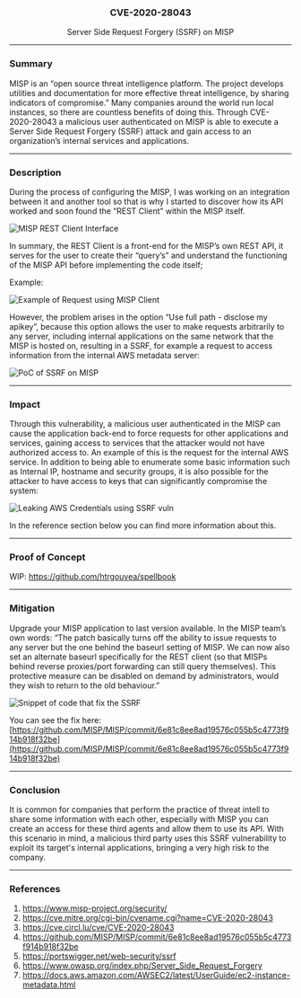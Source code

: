 <p align="center">
  <h3 align="center">CVE-2020-28043</h3>
  <p align="center">Server Side Request Forgery (SSRF) on MISP</p>
</p>

---

### Summary

MISP is an “open source threat intelligence platform. The project develops utilities and documentation for more effective threat intelligence, by sharing indicators of compromise.” Many companies around the world run local instances, so there are countless benefits of doing this. Through CVE-2020-28043 a malicious user authenticated on MISP is able to execute a Server Side Request Forgery (SSRF) attack and gain access to an organization’s internal services and applications.

---

### Description

During the process of configuring the MISP, I was working on an integration between it and another tool so that is why I started to discover how its API worked and soon found the “REST Client” within the MISP itself.

![MISP REST Client Interface](https://heitorgouvea.me/images/publications/misp/rest-client.png)

In summary, the REST Client is a front-end for the MISP’s own REST API, it serves for the user to create their “query’s” and understand the functioning of the MISP API before implementing the code itself;

Example:

![Example of Request using MISP Client](https://heitorgouvea.me/images/publications/misp/example-request-response.png)

However, the problem arises in the option “Use full path - disclose my apikey”, because this option allows the user to make requests arbitrarily to any server, including internal applications on the same network that the MISP is hosted on, resulting in a SSRF, for example a request to access information from the internal AWS metadata server:

![PoC of SSRF on MISP](https://heitorgouvea.me/images/publications/misp/ssrf-aws.png)

---

### Impact

Through this vulnerability, a malicious user authenticated in the MISP can cause the application back-end to force requests for other applications and services, gaining access to services that the attacker would not have authorized access to. An example of this is the request for the internal AWS service. In addition to being able to enumerate some basic information such as Internal IP, hostname and security groups, it is also possible for the attacker to have access to keys that can significantly compromise the system:

![Leaking AWS Credentials using SSRF vuln](https://heitorgouvea.me/images/publications/misp/ssrf-leak-creds-aws.png)

In the reference section below you can find more information about this.

---

### Proof of Concept

WIP: https://github.com/htrgouvea/spellbook

---

### Mitigation

Upgrade your MISP application to last version available. In the MISP team’s own words: “The patch basically turns off the ability to issue requests to any server but the one behind the baseurl setting of MISP. We can now also set an alternate baseurl specifically for the REST client (so that MISPs behind reverse proxies/port forwarding can still query themselves). This protective measure can be disabled on demand by administrators, would they wish to return to the old behaviour.”

![Snippet of code that fix the SSRF](https://heitorgouvea.me/images/publications/misp/fix-ssrf.png)

You can see the fix here: [https://github.com/MISP/MISP/commit/6e81c8ee8ad19576c055b5c4773f914b918f32be](https://github.com/MISP/MISP/commit/6e81c8ee8ad19576c055b5c4773f914b918f32be)

---

### Conclusion

It is common for companies that perform the practice of threat intell to share some information with each other, especially with MISP you can create an access for these third agents and allow them to use its API. With this scenario in mind, a malicious third party uses this SSRF vulnerability to exploit its target's internal applications, bringing a very high risk to the company.

---

### References

1. https://www.misp-project.org/security/
2. https://cve.mitre.org/cgi-bin/cvename.cgi?name=CVE-2020-28043
3. https://cve.circl.lu/cve/CVE-2020-28043
4. https://github.com/MISP/MISP/commit/6e81c8ee8ad19576c055b5c4773f914b918f32be
5. https://portswigger.net/web-security/ssrf
6. https://www.owasp.org/index.php/Server_Side_Request_Forgery
7. https://docs.aws.amazon.com/AWSEC2/latest/UserGuide/ec2-instance-metadata.html
